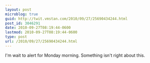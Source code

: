 ```yaml
---
layout: post
microblog: true
guid: http://twit.vmstan.com/2010/09/27/25690434244.html
post_id: 3046291
date: 2010-09-27T08:19:44-0600
lastmod: 2010-09-27T08:19:44-0600
type: post
url: /2010/09/27/25690434244.html
---
```

I'm wait to alert for Monday morning. Something isn't right about this.

